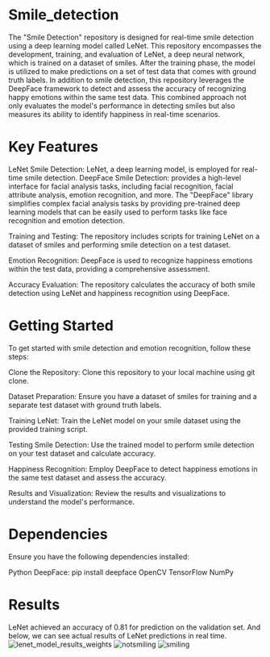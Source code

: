 # Smile_detection

The "Smile Detection" repository is designed for real-time smile detection using a deep learning model called LeNet. This repository encompasses the development, training, and evaluation of LeNet, a deep neural network, which is trained on a dataset of smiles. After the training phase, the model is utilized to make predictions on a set of test data that comes with ground truth labels. In addition to smile detection, this repository leverages the DeepFace framework to detect and assess the accuracy of recognizing happy emotions within the same test data. This combined approach not only evaluates the model's performance in detecting smiles but also measures its ability to identify happiness in real-time scenarios.

# Key Features
LeNet Smile Detection: LeNet, a deep learning model, is employed for real-time smile detection.
DeepFace Smile Detection: provides a high-level interface for facial analysis tasks, including facial recognition, facial attribute analysis, emotion recognition, and more.
The "DeepFace" library simplifies complex facial analysis tasks by providing pre-trained deep learning models that can be easily used to perform tasks like face recognition and emotion detection. 

Training and Testing: The repository includes scripts for training LeNet on a dataset of smiles and performing smile detection on a test dataset.

Emotion Recognition: DeepFace is used to recognize happiness emotions within the test data, providing a comprehensive assessment.

Accuracy Evaluation: The repository calculates the accuracy of both smile detection using LeNet and happiness recognition using DeepFace.

# Getting Started
To get started with smile detection and emotion recognition, follow these steps:

Clone the Repository: Clone this repository to your local machine using git clone.

Dataset Preparation: Ensure you have a dataset of smiles for training and a separate test dataset with ground truth labels.

Training LeNet: Train the LeNet model on your smile dataset using the provided training script.

Testing Smile Detection: Use the trained model to perform smile detection on your test dataset and calculate accuracy.

Happiness Recognition: Employ DeepFace to detect happiness emotions in the same test dataset and assess the accuracy.

Results and Visualization: Review the results and visualizations to understand the model's performance.

# Dependencies
Ensure you have the following dependencies installed:

Python
DeepFace: pip install deepface 
OpenCV
TensorFlow
NumPy

# Results 
LeNet achieved an accuracy of 0.81 for prediction on the validation set. And below, we can see actual results of LeNet predictions in real time. 
![lenet_model_results_weights](https://github.com/nourhenehanana/Smile_detection/assets/93352403/4deea094-c911-4840-a27b-63e59c1839e5)
![notsmiling](https://github.com/nourhenehanana/Smile_detection/assets/93352403/bc9402c2-8272-4df6-9a2d-872256b45dc6)
![smiling](https://github.com/nourhenehanana/Smile_detection/assets/93352403/86e49096-1608-415d-bb27-d1f07a5be576)


